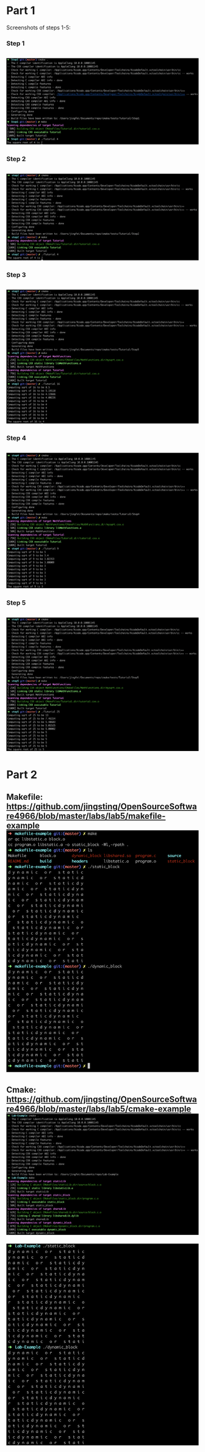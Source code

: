 # Part 1
Screenshots of steps 1-5:
### Step 1
![Alt text](/labs/lab5/resource/step1.png?raw=true "Title")
---
### Step 2
![Alt text](/labs/lab5/resource/step2.png?raw=true "Title")
---
### Step 3
![Alt text](/labs/lab5/resource/step3.png?raw=true "Title")
---
### Step 4
![Alt text](/labs/lab5/resource/step4.png?raw=true "Title")
---
### Step 5
![Alt text](/labs/lab5/resource/step5.png?raw=true "Title")
---
# Part 2
Makefile:
https://github.com/jingsting/OpenSourceSoftware4966/blob/master/labs/lab5/makefile-example
![Alt text](/labs/lab5/resource/makefile.png?raw=true "Title")
---

Cmake:
https://github.com/jingsting/OpenSourceSoftware4966/blob/master/labs/lab5/cmake-example
![Alt text](/labs/lab5/resource/cmake2.png?raw=true "Title")
---
![Alt text](/labs/lab5/resource/cmake1.png?raw=true "Title")